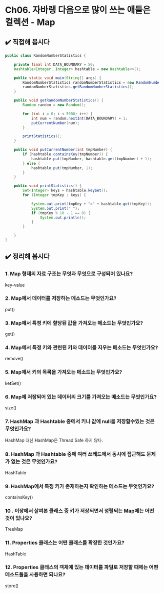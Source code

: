 # Ch06. 자바랭 다음으로 많이 쓰는 애들은 컬렉션 - Map

## ✔️ 직접해 봅시다

```java
public class RandomNumberStatistics {

    private final int DATA_BOUNDARY = 50;
    Hashtable<Integer, Integer> hashtable = new Hashtable<>();

    public static void main(String[] args) {
        RandomNumberStatistics randomNumberStatistics = new RandomNumberStatistics();
        randomNumberStatistics.getRandomNumberStatistics();
    }

    public void getRandomNumberStatistics() {
        Random random = new Random();

        for (int i = 0; i < 5000; i++) {
            int num = random.nextInt(DATA_BOUNDARY) + 1;
            putCurrentNumber(num);
        }

        printStatistics();
    }

    public void putCurrentNumber(int tmpNumber) {
        if (hashtable.containsKey(tmpNumber)) {
            hashtable.put(tmpNumber, hashtable.get(tmpNumber) + 1);
        } else {
            hashtable.put(tmpNumber, 1);
        }
    }

    public void printStatistics() {
        Set<Integer> keys = hashtable.keySet();
        for (Integer tmpKey : keys) {

            System.out.print(tmpKey + "=" + hashtable.get(tmpKey));
            System.out.print(" ");
            if (tmpKey % 10 - 1 == 0) {
                System.out.println();
            }
        }

    }
}
```

## ✔️ 정리해 봅시다

### 1. Map 형태의 자료 구조는 무엇과 무엇으로 구성되어 있나요?

key-value

### 2. Map에서 데이터를 저장하는 메소드는 무엇인가요?

put()

### 3. Map에서 특정 키에 할당된 값을 가져오는 메소드는 무엇인가요?

get()

### 4. Map에서 특정 키와 관련된 키와 데이터를 지우는 메소드는 무엇인가요?

remove()

### 5. Map에서 키의 목록을 가져오는 메소드는 무엇인가요?

ketSet()

### 6. Map에 저장되어 있는 데이터의 크기를 가져오는 메소드는 무엇인가요?

size()

### 7. HashMap 과 Hashtable 중에서 키나 값에 null을 저장할수있는 것은 무엇인가요?

HashMap 대신 HashMap은 Thread Safe 하지 않다.

### 8.  HashMap 과 Hashtable 중에 여러 쓰레드에서 동시에 접근해도 문제가 없는 것은 무엇인가요?

HashTable

### 9. HashMap에서 특정 키가 존재하는지 확인하는 메소드는 무엇인가요?

containsKey()

### 10 . 이장에서 살펴본 클래스 중 키가 저장되면서 정렬되는 Map에는 어떤 것이 있나요?

TreeMap

### 11. Properties 클래스는 어떤 클래스를 확장한 것인가요?

HashTable

### 12. Properties 클래스의 객체에 있는 데이터를 파일로 저장할 때에는 어떤 메소드들을 사용하면 되나요?

store()